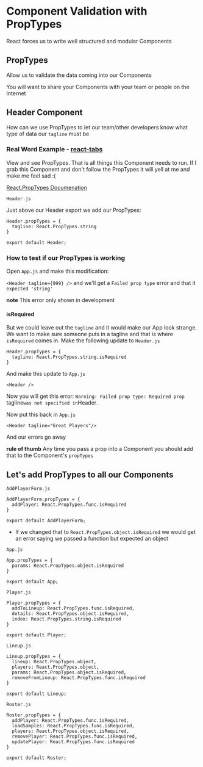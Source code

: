 # Component Validation with PropTypes
React forces us to write well structured and modular Components

## PropTypes
Allow us to validate the data coming into our Components

You will want to share your Components with your team or people on the Internet

## Header Component
How can we use PropTypes to let our team/other developers know what type of data our `tagline` must be

### Real Word Example - [react-tabs](https://github.com/reactjs/react-tabs/blob/master/src/components/TabPanel.js)

View and see PropTypes. That is all things this Component needs to run. If I grab this Component and don't follow the PropTypes it will yell at me and make me feel sad :(

[React.PropTypes Documenation](https://facebook.github.io/react/docs/typechecking-with-proptypes.html)

`Header.js`

Just above our Header export we add our PropTypes:

```
Header.propTypes = {
  tagline: React.PropTypes.string
}

export default Header;
```

### How to test if our PropTypes is working
Open `App.js` and make this modification:

`<Header tagline={999} />` and we'll get a `Failed prop type` error and that it `expected 'string'`

**note** This error only shown in development

#### isRequired
But we could leave out the `tagline` and it would make our App look strange. We want to make sure someone puts in a tagline and that is where `isRequired` comes in. Make the following update to `Header.js`

```
Header.propTypes = {
  tagline: React.PropTypes.string.isRequired
}
```

And make this update to `App.js`

`<Header />`

Now you will get this error: `Warning: Failed prop type: Required prop `tagline` was not specified in `Header`.`

Now put this back in `App.js` 

`<Header tagline="Great Players"/>`

And our errors go away

**rule of thumb** Any time you pass a prop into a Component you should add that to the Component's `propTypes`

## Let's add PropTypes to all our Components

`AddPlayerForm.js`

```
AddPlayerForm.propTypes = {
  addPlayer: React.PropTypes.func.isRequired
}

export default AddPlayerForm;
```

* If we changed that to `React.PropTypes.object.isRequired` we would get an error saying we passed a function but expected an object

`App.js`

```
App.propTypes = {
  params: React.PropTypes.object.isRequired
}

export default App;
```

`Player.js`

```
Player.propTypes = {
  addToLineup: React.PropTypes.func.isRequired,
  details: React.PropTypes.object.isRequired,
  index: React.PropTypes.string.isRequired
}

export default Player;
```

`Lineup.js`

```
Lineup.propTypes = {
  lineup: React.PropTypes.object,
  players: React.PropTypes.object,
  params: React.PropTypes.object.isRequired,
  removeFromLineup: React.PropTypes.func.isRequired
}

export default Lineup;
```

`Roster.js`

```
Roster.propTypes = {
  addPlayer: React.PropTypes.func.isRequired,
  loadSamples: React.PropTypes.func.isRequired,
  players: React.PropTypes.object.isRequired,
  removePlayer: React.PropTypes.func.isRequired,
  updatePlayer: React.PropTypes.func.isRequired
}

export default Roster;
```

